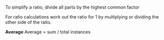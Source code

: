 To simplify a ratio, divide all parts by the highest common factor

For ratio calculations work out the ratio for 1 by multiplying or dividing the other side of the ratio.

**Average**
Average = sum / total instances

